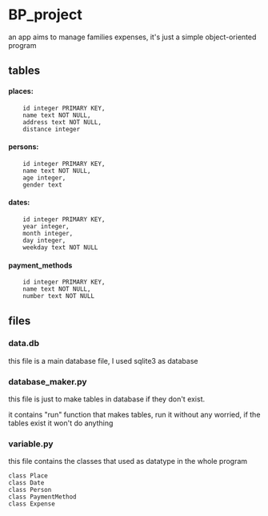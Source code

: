 # BP_project
an app aims to manage families expenses, it's just a simple object-oriented program 
## tables
####  places:
		id integer PRIMARY KEY,
		name text NOT NULL,
		address text NOT NULL,
		distance integer

#### persons:
		id integer PRIMARY KEY,
		name text NOT NULL,
		age integer,
		gender text

#### dates: 
		id integer PRIMARY KEY,
		year integer,
		month integer,
		day integer,
		weekday text NOT NULL

#### payment_methods
		id integer PRIMARY KEY,
		name text NOT NULL,
		number text NOT NULL
## files 

### data.db 
this file is a main database file, I used sqlite3 as database 



### database_maker.py
this file is just to make tables in database if they don't exist.

it contains "run" function that makes tables, run it without any worried, if the tables exist it won't do anything 

### variable.py
this file contains the classes that used as datatype in the whole program 

	class Place
	class Date
	class Person
	class PaymentMethod
	class Expense
